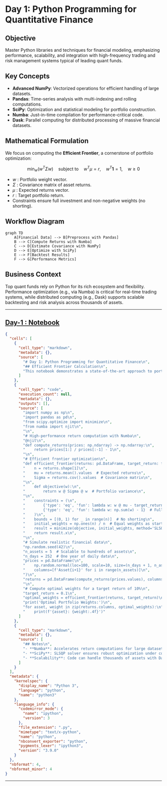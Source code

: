 # Day 1: Python Programming for Quantitative Finance

## Objective
Master Python libraries and techniques for financial modeling, emphasizing performance, scalability, and integration with high-frequency trading and risk management systems typical of leading quant funds.

## Key Concepts
- **Advanced NumPy**: Vectorized operations for efficient handling of large datasets.
- **Pandas**: Time-series analysis with multi-indexing and rolling computations.
- **SciPy**: Optimization and statistical modeling for portfolio construction.
- **Numba**: Just-in-time compilation for performance-critical code.
- **Dask**: Parallel computing for distributed processing of massive financial datasets.

## Mathematical Formulation
We focus on computing the **Efficient Frontier**, a cornerstone of portfolio optimization:

$$
\min_w \left( w^T \Sigma w \right) \quad \text{subject to} \quad w^T \mu = r, \quad w^T \mathbf{1} = 1, \quad w \geq 0
$$

- $w$ : Portfolio weight vector.
- $\Sigma$ : Covariance matrix of asset returns.
- $\mu$ : Expected returns vector.
- $r$ : Target portfolio return.
- Constraints ensure full investment and non-negative weights (no shorting).

## Workflow Diagram
```mermaid
graph TD
    A[Financial Data] --> B[Preprocess with Pandas]
    B --> C[Compute Returns with Numba]
    C --> D[Estimate Covariance with NumPy]
    D --> E[Optimize with SciPy]
    E --> F[Backtest Results]
    F --> G[Performance Metrics]
```

## Business Context
Top quant funds rely on Python for its rich ecosystem and flexibility. Performance optimization (e.g., via Numba) is critical for real-time trading systems, while distributed computing (e.g., Dask) supports scalable backtesting and risk analysis across thousands of assets.

---

## [__Day-1 : Notebook__](./notebooks/day1_notebook.ipynb)
```json
{
  "cells": [
    {
      "cell_type": "markdown",
      "metadata": {},
      "source": [
        "# Day 1: Python Programming for Quantitative Finance\n",
        "## Efficient Frontier Calculation\n",
        "This notebook demonstrates a state-of-the-art approach to portfolio optimization using Python, optimized for performance and scalability as required by top-tier quant funds."
      ]
    },
    {
      "cell_type": "code",
      "execution_count": null,
      "metadata": {},
      "outputs": [],
      "source": [
        "import numpy as np\n",
        "import pandas as pd\n",
        "from scipy.optimize import minimize\n",
        "from numba import njit\n",
        "\n",
        "# High-performance return computation with Numba\n",
        "@njit\n",
        "def compute_returns(prices: np.ndarray) -> np.ndarray:\n",
        "    return prices[1:] / prices[:-1] - 1\n",
        "\n",
        "# Efficient frontier optimization\n",
        "def efficient_frontier(returns: pd.DataFrame, target_return: float) -> np.ndarray:\n",
        "    n = returns.shape[1]\n",
        "    mu = returns.mean().values  # Expected returns\n",
        "    Sigma = returns.cov().values  # Covariance matrix\n",
        "\n",
        "    def objective(w):\n",
        "        return w @ Sigma @ w  # Portfolio variance\n",
        "\n",
        "    constraints = (\n",
        "        {'type': 'eq', 'fun': lambda w: w @ mu - target_return},  # Target return constraint\n",
        "        {'type': 'eq', 'fun': lambda w: np.sum(w) - 1}  # Full investment constraint\n",
        "    )\n",
        "    bounds = [(0, 1) for _ in range(n)]  # No shorting\n",
        "    initial_weights = np.ones(n) / n  # Equal weights as starting point\n",
        "    result = minimize(objective, initial_weights, method='SLSQP', bounds=bounds, constraints=constraints)\n",
        "    return result.x\n",
        "\n",
        "# Simulate realistic financial data\n",
        "np.random.seed(42)\n",
        "n_assets = 5  # Scalable to hundreds of assets\n",
        "n_days = 252  # One year of daily data\n",
        "prices = pd.DataFrame(\n",
        "    np.random.normal(loc=100, scale=10, size=(n_days + 1, n_assets)),\n",
        "    columns=[f'Asset{i+1}' for i in range(n_assets)]\n",
        ")\n",
        "returns = pd.DataFrame(compute_returns(prices.values), columns=prices.columns)\n",
        "\n",
        "# Compute optimal weights for a target return of 10%\n",
        "target_return = 0.1\n",
        "optimal_weights = efficient_frontier(returns, target_return)\n",
        "print('Optimal Portfolio Weights:')\n",
        "for asset, weight in zip(returns.columns, optimal_weights):\n",
        "    print(f'{asset}: {weight:.4f}')"
      ]
    },
    {
      "cell_type": "markdown",
      "metadata": {},
      "source": [
        "## Notes\n",
        "- **Numba**: Accelerates return computations for large datasets.\n",
        "- **SciPy**: SLSQP solver ensures robust optimization under constraints.\n",
        "- **Scalability**: Code can handle thousands of assets with Dask integration (not shown here for brevity)."
      ]
    }
  ],
  "metadata": {
    "kernelspec": {
      "display_name": "Python 3",
      "language": "python",
      "name": "python3"
    },
    "language_info": {
      "codemirror_mode": {
        "name": "ipython",
        "version": 3
      },
      "file_extension": ".py",
      "mimetype": "text/x-python",
      "name": "python",
      "nbconvert_exporter": "python",
      "pygments_lexer": "ipython3",
      "version": "3.9.0"
    }
  },
  "nbformat": 4,
  "nbformat_minor": 4
}
```

---
